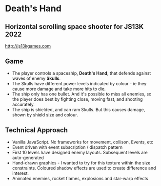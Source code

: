 # Death's Hand
## Horizontal scrolling space shooter for JS13K 2022 
http://js13kgames.com

## Game
- The player controls a spaceship, __Death's Hand__, that defends against waves of enemy __Skulls__.
- The Skulls have different power levels indicated by colour - ie they cause more damage and take more hits to die.
- The ship only has one bullet. And it's possible to miss all enemies, so the player does best by fighting close, moving fast, and shooting accurately.
- The ship is shielded, and can ram Skulls. But this causes damage, shown by shield size and colour.  
## Technical Approach
- Vanilla JavaScript. No frameworks for movement, collison, Events, etc
- Event driven with event subscription / dispatch pattern
- First 10 levels have designed enemy layouts. Subsequent levels are auto-generated
- Hand-drawn graphics - I wanted to try for this texture within the size constraints. Coloured shadow effects are used to create difference and interest.
- Animated enemies, rocket flames, explosions and star-warp effects
  